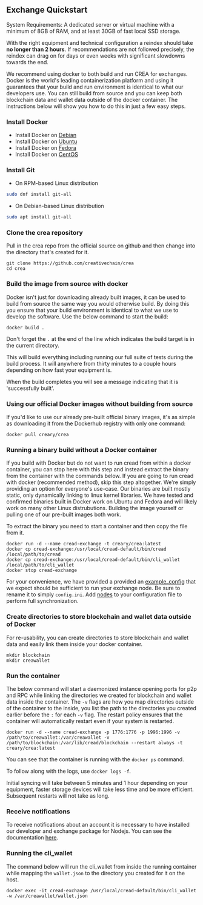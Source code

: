 Exchange Quickstart
-------------------

System Requirements: A dedicated server or virtual machine with a minimum of 8GB of RAM, and at least 30GB of fast local SSD storage.

With the right equipment and technical configuration a reindex should take **no longer than 2 hours**.  If recommendations are not followed precisely, the reindex can drag on for days or even weeks with significant slowdowns towards the end.

We recommend using docker to both build and run CREA for exchanges. Docker is the world's leading containerization platform and using it guarantees that your build and run environment is identical to what our developers use. You can still build from source and you can keep both blockchain data and wallet data outside of the docker container. The instructions below will show you how to do this in just a few easy steps.

### Install Docker

 - Install Docker on [Debian](https://docs.docker.com/install/linux/docker-ce/debian/)
 - Install Docker on [Ubuntu](https://docs.docker.com/install/linux/docker-ce/ubuntu/)
 - Install Docker on [Fedora](https://docs.docker.com/install/linux/docker-ce/fedora/)
 - Install Docker on [CentOS](https://docs.docker.com/install/linux/docker-ce/centos/)
 
### Install Git

 - On RPM-based Linux distribution
 ```bash
sudo dnf install git-all
``` 

 - On Debian-based Linux distribution
 ```bash
sudo apt install git-all
```

### Clone the crea repository

Pull in the crea repo from the official source on github and then change into the directory that's created for it.
```
git clone https://github.com/creativechain/crea
cd crea
```

### Build the image from source with docker

Docker isn't just for downloading already built images, it can be used to build from source the same way you would otherwise build. By doing this you ensure that your build environment is identical to what we use to develop the software. Use the below command to start the build:

```
docker build .
```

Don't forget the `.` at the end of the line which indicates the build target is in the current directory.

This will build everything including running our full suite of tests during the build process. It will anywhere from thirty minutes to a couple hours depending on how fast your equipment is.

When the build completes you will see a message indicating that it is 'successfully built'.

### Using our official Docker images without building from source

If you'd like to use our already pre-built official binary images, it's as simple as downloading it from the Dockerhub registry with only one command:

```
docker pull creary/crea
```

### Running a binary build without a Docker container

If you build with Docker but do not want to run cread from within a docker container, you can stop here with this step and instead extract the binary from the container with the commands below. If you are going to run cread with docker (recommended method), skip this step altogether. We're simply providing an option for everyone's use-case. Our binaries are built mostly static, only dynamically linking to linux kernel libraries. We have tested and confirmed binaries built in Docker work on Ubuntu and Fedora and will likely work on many other Linux distrubutions. Building the image yourself or pulling one of our pre-built images both work.

To extract the binary you need to start a container and then copy the file from it.

```
docker run -d --name cread-exchange -t creary/crea:latest
docker cp cread-exchange:/usr/local/cread-default/bin/cread /local/path/to/cread
docker cp cread-exchange:/usr/local/cread-default/bin/cli_wallet /local/path/to/cli_wallet
docker stop cread-exchange
```

For your convenience, we have provided a provided an [example_config](example_config.ini) that we expect should be sufficient to run your exchange node. Be sure to rename it to simply `config.ini`.
Add [nodes](seednodes.txt) to your configuration file to perform full synchronization.

### Create directories to store blockchain and wallet data outside of Docker

For re-usability, you can create directories to store blockchain and wallet data and easily link them inside your docker container.

```
mkdir blockchain
mkdir creawallet
```

### Run the container

The below command will start a daemonized instance opening ports for p2p and RPC  while linking the directories we created for blockchain and wallet data inside the container. The `-v` flags are how you map directories outside of the container to the inside, you list the path to the directories you created earlier before the `:` for each `-v` flag. The restart policy ensures that the container will automatically restart even if your system is restarted.

```
docker run -d --name cread-exchange -p 1776:1776 -p 1996:1996 -v /path/to/creawallet:/var/creawallet -v /path/to/blockchain:/var/lib/cread/blockchain --restart always -t creary/crea:latest
```

You can see that the container is running with the `docker ps` command.

To follow along with the logs, use `docker logs -f`.

Initial syncing will take between 5 minutes and 1 hour depending on your equipment, faster storage devices will take less time and be more efficient. Subsequent restarts will not take as long.

### Receive notifications

To receive notifications about an account it is necessary to have installed our developer and exchange package for Nodejs. You can see the documentation [here](https://github.com/creativechain/creary-tools/wiki).

### Running the cli_wallet

The command below will run the cli_wallet from inside the running container while mapping the `wallet.json` to the directory you created for it on the host.

```
docker exec -it cread-exchange /usr/local/cread-default/bin/cli_wallet -w /var/creawallet/wallet.json
```
